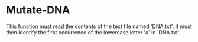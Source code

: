 # Mutate-DNA
This function must read the contents of the text file named 'DNA.txt'. It must then identify the first occurrence of the lowercase letter 'a' in 'DNA.txt'. 
